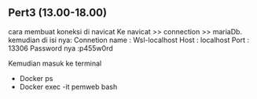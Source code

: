 ## Pert3 (13.00-18.00)
cara membuat koneksi di navicat
Ke navicat >> connection >> mariaDb. kemudian di isi nya:
Connetion name : Wsl-localhost
Host : localhost
Port : 13306
Password nya :p455w0rd

Kemudian masuk ke terminal 
- Docker ps
- Docker exec -it pemweb bash